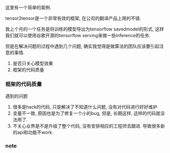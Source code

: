 这里有一个简单的案例. 

tensor2tensor是一个非常有效的框架, 在公司的翻译产品上用的不错.

我上个月的一个任务是将训练的模型导出为tensorflow savedmodel的形式, 这样我们就可以使用谷歌开源的tensorflow serving来做一些inference的任务.

但是在解决问题的过程中遇到几个问题, 确实我觉得是做算法的团队应该要引起注意的事情.

1. 是否只关心模型效果
2. 框架的代码质量


### 框架的代码质量

遇到的问题
1. 很多是hack的代码, 只是解决了不知道什么问题, 没有对代码进行好好维护
2. 变量不一致, 原因也是为了修复一个小的bug, 但是, 长期这样, 这样的代码就没法用了.
3. 不关心业界是不是升级了整个代码, 没有安排相应的工程师去跟进. 导致很多新的api和功能不work.


### note


